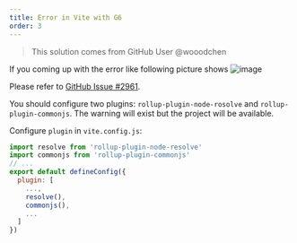 ```yaml
---
title: Error in Vite with G6
order: 3
---
```


> This solution comes from GitHub User @wooodchen

If you coming up with the error like following picture shows
![image](https://user-images.githubusercontent.com/20942938/121661253-98c82e00-cad6-11eb-9d5c-e5827db62ed9.png)

Please refer to [GitHub Issue #2961](https://github.com/antvis/G6/issues/2961).


You should configure two plugins: `rollup-plugin-node-rosolve` and `rollup-plugin-commonjs`. The warning will exist but the project will be available.

Configure `plugin` in `vite.config.js`:

```javascript
import resolve from 'rollup-plugin-node-resolve'
import commonjs from 'rollup-plugin-commonjs'
// ...
export default defineConfig({
  plugin: [
    ...,
    resolve(),
    commonjs(),
    ...
  ]
})
```